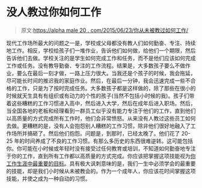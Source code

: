 # 没人教过你如何工作

> 原文:[https://alpha male 20 . com/2015/06/23/你从未被教过如何工作/](https://alphamale20.com/2015/06/23/you-were-never-taught-how-to-work/)

现代工作场所最大的问题之一是，学校或父母都没有教人们如何勤奋、专注、持续地工作。相反，学校给孩子们一堆作业，告诉他们如何做，给他们一个期限，然后告诉他们去做。学校关注的是学生如何完成工作和任务，而不是他们应该如何完成工作或任务。没有教导勤奋、专注的工作流程。结果是，大多数孩子要么不做作业，要么在最后一刻才做，一路上压力很大。当我还是个孩子的时候，我会拖延，尽可能长时间的推迟我的家庭作业。然后，在最后一分钟，我会迅速完成一些不合格的工作，只是为了按时完成任务。大多数孩子都是这样做的，除了那些在很小的时候就天生具有有组织或有动力的个性的孩子(当然不包括小时候的我)。孩子们带着这些糟糕的工作习惯进入高中，然后进入大学，然后在成年后进入职场。然后，当全国各地的老板和经理看到一群员工似乎没有能力专注于他们的工作，直到他们以高质量的方式完成所有工作时，他们会非常愤怒。从来没有人教过这些员工如何去做。更糟糕的是，没有人会抱怨别人糟糕的工作习惯，除非他们很好地融入了工作场所并搞砸了。然后他们抱怨。问题是，到那时，已经太晚了。他们花了 20-25 年的时间养成了不良的工作习惯。有那么多历史的东西很难逆转。这可能包括你。你可能在小时候或年轻时没有接受过任何教育或培训，不知道如何勤奋地专注于你的工作，直到所有工作都以高质量的方式完成。你应该把掌握这项技能视为[你工作生涯中最重要的目标](http://www.sublimeyourtime.com/2015/04/07/the-single-most-important-life-skill/)。具有极大讽刺意味的是，我们一生中必须学会的最重要的技能，却是我们小时候从未被教会的。作为一个成年人，你应该花时间掌握这项技能，并使之成为一种自动的习惯。
